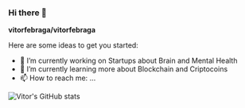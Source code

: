 ### Hi there 👋


**vitorfebraga/vitorfebraga** 

Here are some ideas to get you started:

- 🔭 I’m currently working on Startups about Brain and Mental Health
- 🌱 I’m currently learning more about Blockchain and Criptocoins
- 📫 How to reach me: ...


![Vitor's GitHub stats](https://github-readme-stats.vercel.app/api?username=vitorfebraga&show_icons=true&theme=radical)





